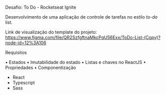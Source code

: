 Desafio: To Do - Rocketseat Ignite

Desenvolvimento de uma aplicação de controle de tarefas no estilo *to-do* list.

Link de visualização do template do projeto: https://www.figma.com/file/QR2SzfgftnaMkcPqU56Exx/ToDo-List-(Copy)?node-id=12%3A106

Requisitos

• Estados
• Imutabilidade do estado
• Listas e chaves no ReactJS
• Propriedades
• Componentização

- React
- Typescript
- Sass